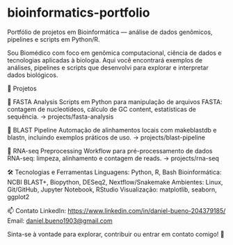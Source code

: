 # bioinformatics-portfolio
Portfólio de projetos em Bioinformática — análise de dados genômicos, pipelines e scripts em Python/R.

Sou Biomédico com foco em genômica computacional, ciência de dados e tecnologias aplicadas à biologia.
Aqui você encontrará exemplos de análises, pipelines e scripts que desenvolvi para explorar e interpretar dados biológicos.

🚀 Projetos

📂 FASTA Analysis
Scripts em Python para manipulação de arquivos FASTA: contagem de nucleotídeos, cálculo de GC content, estatísticas de sequência.
→ projects/fasta-analysis

🔎 BLAST Pipeline
Automação de alinhamentos locais com makeblastdb e blastn, incluindo exemplos práticos de uso.
→ projects/blast-pipeline

🧬 RNA-seq Preprocessing
Workflow para pré-processamento de dados RNA-seq: limpeza, alinhamento e contagem de reads.
→ projects/rna-seq

🛠️ Tecnologias e Ferramentas
Linguagens: Python, R, Bash
Bioinformática: NCBI BLAST+, Biopython, DESeq2, Nextflow/Snakemake
Ambientes: Linux, Git/GitHub, Jupyter Notebook, RStudio
Visualização: matplotlib, seaborn, ggplot2

📫 Contato
LinkedIn: https://www.linkedin.com/in/daniel-bueno-204379185/
Email: daniel.bueno1903@gmail.com

Sinta-se à vontade para explorar, contribuir ou entrar em contato comigo! 🚀

